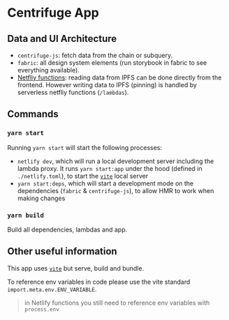 # Centrifuge App

## Data and UI Architecture

- `centrifuge-js`: fetch data from the chain or subquery.
- `fabric`: all design system elements (run storybook in fabric to see everything available).
- [Netfliy functions](https://docs.netlify.com/functions/overview/): reading data from IPFS can be done directly from the frontend. However writing data to IPFS (pinning) is handled by serverless netfliy functions (`/lambdas`).

## Commands

### `yarn start`

Running `yarn start` will start the following processes:

- `netlify dev`, which will run a local development server including the lambda proxy. It runs `yarn start:app` under the hood (defined in `./netlify.toml`), to start the [`vite`](https://vitejs.dev/guide/) local server
- `yarn start:deps`, which will start a development mode on the dependencies (`fabric` & `centrifuge-js`), to allow HMR to work when making changes

### `yarn build`

Build all dependencies, lambdas and app.

## Other useful information

This app uses [`vite`](https://vitejs.dev/guide/) but serve, build and bundle.

To reference env variables in code please use the vite standard `import.meta.env.ENV_VARIABLE`.

> in Netlify functions you still need to reference env variables with `process.env`
